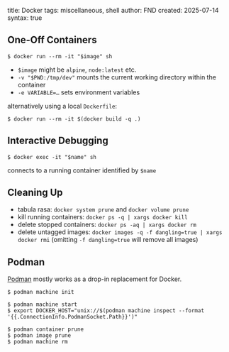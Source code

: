 title: Docker
tags: miscellaneous, shell
author: FND
created: 2025-07-14
syntax: true


One-Off Containers
------------------

```shell
$ docker run --rm -it "$image" sh
```

* `$image` might be `alpine`, `node:latest` etc.
* `-v "$PWD:/tmp/dev"` mounts the current working directory within the container
* `-e VARIABLE=…` sets environment variables

alternatively using a local `Dockerfile`:

```shell
$ docker run --rm -it $(docker build -q .)
```


Interactive Debugging
---------------------

```shell
$ docker exec -it "$name" sh
```

connects to a running container identified by `$name`


Cleaning Up
-----------

* tabula rasa: `docker system prune` and `docker volume prune`
* kill running containers: `docker ps -q | xargs docker kill`
* delete stopped containers: `docker ps -aq | xargs docker rm`
* delete untagged images: `docker images -q -f dangling=true | xargs docker rmi`
  (omitting `-f dangling=true` will remove all images)


Podman
------

[Podman](https://podman.io) mostly works as a drop-in replacement for Docker.

```shell
$ podman machine init
```

```shell
$ podman machine start
$ export DOCKER_HOST="unix://$(podman machine inspect --format '{{.ConnectionInfo.PodmanSocket.Path}}')"
```

```shell
$ podman container prune
$ podman image prune
$ podman machine rm
```
